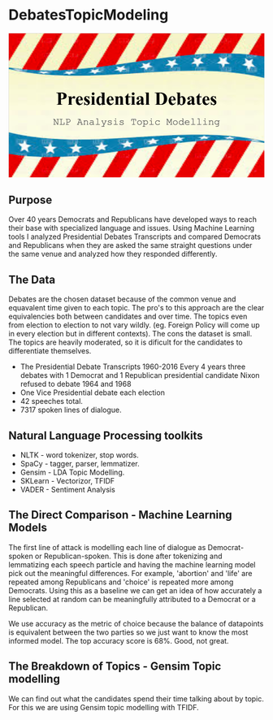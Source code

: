 # DebatesTopicModeling
![Debates Topic Modeling](images/Presidential_Debates_NLP_Analysis_Topic_Modelling.png "Debates Topic Modelling")

## Purpose
Over  40 years Democrats and Republicans have developed ways to reach their base with specialized language and issues. Using Machine Learning tools I analyzed Presidential Debates Transcripts and compared Democrats and Republicans when they are asked the same straight questions under the same venue and analyzed how they responded differently.

## The Data
Debates are the chosen dataset because of the common venue and equavalent time given to each topic. The pro's to this approach are the clear equivalencies both between candidates and over time. The topics even from election to election to not vary wildly. (eg. Foreign Policy will come up in every election but in different contexts). The cons the dataset is small. The topics are heavily moderated, so it is dificult for the candidates to differentiate themselves.
- The Presidential Debate Transcripts 1960-2016
Every 4 years three debates with 1 Democrat and 1 Republican presidential candidate
Nixon refused to debate 1964 and 1968  
- One Vice Presidential debate each election  
- 42 speeches total.
- 7317 spoken lines of dialogue.

## Natural Language Processing toolkits  
- NLTK - word tokenizer, stop words.
- SpaCy - tagger, parser, lemmatizer.
- Gensim - LDA Topic Modelling.
- SKLearn - Vectorizor, TFIDF
- VADER - Sentiment Analysis

## The Direct Comparison - Machine Learning Models
The first line of attack is modelling each line of dialogue as Democrat-spoken or Republican-spoken. This is done after tokenizing and lemmatizing each speech particle and having the machine learning model pick out the meaningful differences. For example, 'abortion' and 'life' are repeated among Republicans and 'choice' is repeated more among Democrats. Using this as a baseline we can get an idea of how accurately a line selected at random can be meaningfully attributed to a Democrat or a Republican.

We use accuracy as the metric of choice because the balance of datapoints is equivalent between the two parties so we just want to know the most informed model. The top accuracy score is 68%. Good, not great.

## The Breakdown of Topics - Gensim Topic modelling
We can find out what the candidates spend their time talking about by topic. For this we are using Gensim topic modelling with TFIDF. 
